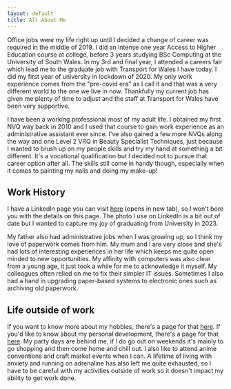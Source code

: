 ```yaml
---
layout: default
title: All About Me
---
```


[comment]: # (re-write this page later)

Office jobs were my life right up until I decided a change of career was required in the middle of 2019.  I did an intense one year Access to Higher Education course at college, before 3 years studying BSc Computing at the University of South Wales.  In my 3rd and final year, I attended a careers fair which lead me to the graduate job with Transport for Wales I have today.  I did my first year of university in lockdown of 2020.  My only work experience comes from the "pre-covid era" as I call it and that was a very different world to the one we live in now.  Thankfully my current job has given me plenty of time to adjust and the staff at Transport for Wales have been very supportive.

I have been a working professional most of my adult life.  I obtained my first NVQ way back in 2010 and I used that course to gain work experience as an administrative assistant ever since.  I've also gained a few more NVQs along the way and one Level 2 VRQ in Beauty Specialist Techniques, just because I wanted to brush up on my people skills and try my hand at something a bit different.  It's a vocational qualification but I decided not to pursue that career option after all.  The skills still come in handy though, especially when it comes to painting my nails and doing my make-up!

## Work History

I have a LinkedIn page you can visit <a href="https://www.linkedin.com/in/shelley-lay-932577b4/" target="_blank">here</a> (opens in new tab), so I won't bore you with the details on this page. The photo I use on LinkedIn is a bit out of date but I wanted to capture my joy of graduating from University in 2023.

My father also had administrative jobs when I was growing up, so I think my love of paperwork comes from him.  My mum and I are very close and she's had lots of interesting experiences in her life which keeps me quite open minded to new opportunities.  My affinity with computers was also clear from a young age, it just took a while for me to acknowledge it myself.  My colleagues often relied on me to fix their simpler IT issues.  Sometimes I also had a hand in upgrading paper-based systems to electronic ones such as archiving old paperwork.

## Life outside of work

If you want to know more about my hobbies, there's a page for that [here](/interests). If you'd like to know about my personal development, there's a page for that [here](/personal-dev).  My party days are behind me, if I do go out on weekends it's mainly to go shopping and then come home and chill out.  I also like to attend anime conventions and craft market events when I can.  A lifetime of living with anxiety and running on adrenaline has also left me quite exhausted, so I have to be careful with my activities outside of work so it doesn't impact my ability to get work done.
